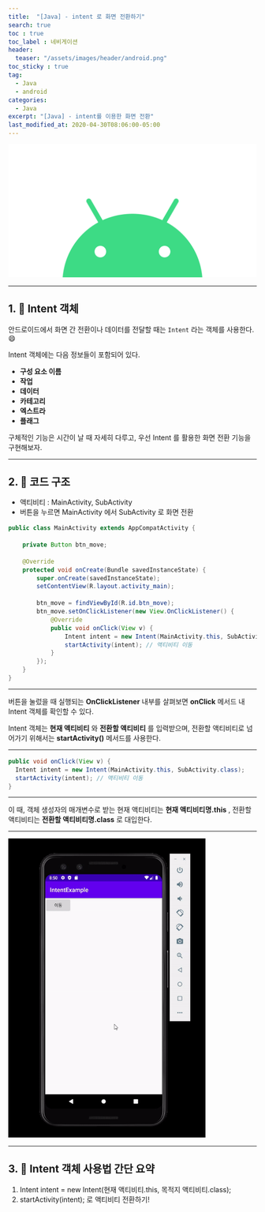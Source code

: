 ```yaml
---
title:  "[Java] - intent 로 화면 전환하기"
search: true
toc : true
toc_label : 네비게이션
header:
  teaser: "/assets/images/header/android.png"
toc_sticky : true
tag:
  - Java
  - android
categories:
  - Java
excerpt: "[Java] - intent를 이용한 화면 전환"
last_modified_at: 2020-04-30T08:06:00-05:00
---
```


<img src = "/assets/images/header/android.png"/>

---

## 1. 🌻 Intent 객체

안드로이드에서 화면 간 전환이나 데이터를 전달할 때는 `Intent` 라는 객체를 사용한다. 😄  

Intent 객체에는 다음 정보들이 포함되어 있다.

- **구성 요소 이름**
- **작업**
- **데이터**
- **카테고리**
- **엑스트라**
- **플래그**

구체적인 기능은 시간이 날 때 자세히 다루고, 우선 Intent 를 활용한 화면 전환 기능을 구현해보자.   

---

## 2. 🌼 코드 구조

- 액티비티 : MainActivity, SubActivity
- 버튼을 누르면 MainActivity 에서 SubActivity 로 화면 전환

```Java
public class MainActivity extends AppCompatActivity {

    private Button btn_move;

    @Override
    protected void onCreate(Bundle savedInstanceState) {
        super.onCreate(savedInstanceState);
        setContentView(R.layout.activity_main);

        btn_move = findViewById(R.id.btn_move);
        btn_move.setOnClickListener(new View.OnClickListener() {
            @Override
            public void onClick(View v) {
                Intent intent = new Intent(MainActivity.this, SubActivity.class);
                startActivity(intent); // 액티비티 이동
            }
        });
    }
}

```
---

버튼을 눌렀을 때 실행되는 **OnClickListener** 내부를 살펴보면 **onClick** 메서드 내 Intent 객체를 확인할 수 있다.   

Intent 객체는 **현재 액티비티** 와 **전환할 액티비티** 를 입력받으며, 전환할 액티비티로 넘어가기 위해서는 **startActivity()** 메서드를 사용한다.

---

```Java
public void onClick(View v) {
  Intent intent = new Intent(MainActivity.this, SubActivity.class);
  startActivity(intent); // 액티비티 이동
}
```
---

이 때, 객체 생성자의 매개변수로 받는 현재 액티비티는 **현재 액티비티명.this** , 전환할 액티비티는 **전환할 액티비티명.class** 로 대입한다.   

---

<img src = "/assets/images/2020-04-30-intent를-활용한-화면-전환/화면전환.gif" width = "400"/>

---

## 3. 🌷 Intent 객체 사용법 간단 요약   

1. Intent intent = new Intent(현재 액티비티.this, 목적지 액티비티.class);
2. startActivity(intent); 로 액티비티 전환하기!
